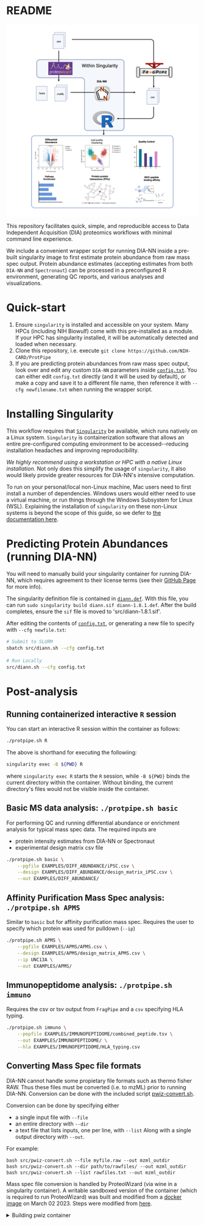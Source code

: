 # README

![workflow-image](src/ProtPipe.png)

This repository facilitates quick, simple, and reproducible access to Data Independent Acquisition (DIA) proteomics workflows with minimal command line experience.

We include a convenient wrapper script for running DIA-NN inside a pre-built singularity image to first estimate protein abundance from raw mass spec output. Protein abundance estimates (accepting estimates from both `DIA-NN` and `Spectronaut`) can  be processed in a preconfigured R environment, generating QC reports, and various analyses and visualizations.


# Quick-start

1. Ensure `singularity` is installed and accessible on your system. Many HPCs (including NIH Biowulf) come with this pre-installed as a module. If your HPC has singularity installed, it will be automatically detected and loaded when necessary.
2. Clone this repository, i.e. execute `git clone https://github.com/NIH-CARD/ProtPipe`
3. If you are predicting protein abundances from raw mass spec output, look over and edit any custom `DIA-NN` parameters inside [`config.txt`](config.txt). You can either edit `config.txt` directly (and it will be used by default), or make a copy and save it to a different file name, then reference it with `--cfg newfilename.txt` when running the wrapper script.


# Installing Singularity

This workflow requires that [`Singularity`](https://sylabs.io/singularity) be available, which runs natively on a Linux system. `Singularity` is containerization software that allows an entire pre-configured computing environment to be accessed--reducing installation headaches and improving reproducibility. 

*We highly recommend using a workstation or HPC with a native Linux installation.* Not only does this simplify the usage of `singularity`, it also would likely provide greater resources for DIA-NN's intensive computation.

To run on your personal/local non-Linux machine, Mac users need to first install a number of dependencies. Windows users would either need to use a virtual machine, or run things through the Windows Subsystem for Linux (WSL). Explaining the installation of `singularity` on these non-Linux systems is beyond the scope of this guide, so we defer to [the documentation here](https://docs.sylabs.io/guides/3.0/user-guide/installation.html).

# Predicting Protein Abundances (running DIA-NN)
You will need to manually build your singularity container for running DIA-NN, which requires agreement to their license terms (see their [GitHub Page](https://github.com/vdemichev/DiaNN/) for more info).

The singularity definition file is contained in [`diann.def`](src/diann-1.8.1.def). With this file, you can run `sudo singularity build diann.sif diann-1.8.1.def`. After the build completes, ensure the `sif` file is moved to 'src/diann-1.8.1.sif'.
 
After editing the contents of [`config.txt`](config.txt), or generating a new file to specify with `--cfg newfile.txt`:
```bash
# Submit to SLURM
sbatch src/diann.sh --cfg config.txt

# Run Locally
src/diann.sh --cfg config.txt
```

# Post-analysis

## Running containerized interactive `R` session
You can start an interactive R session within the container as follows:

```bash
./protpipe.sh R
```

The above is shorthand for executing the followiing:
```bash
singularity exec -B ${PWD} R
```

where `singularity exec R` starts the `R` session, while `-B ${PWD}` binds the
current directory within the container. Without binding, the current directory's
files would not be visible inside the container.

## Basic MS data analysis: `./protpipe.sh basic`

For performing QC and running differential abundance or enrichment analysis for typical mass spec data. The required inputs are
- protein intensity estimates from DIA-NN or Spectronaut
- experimental design matrix csv file

```bash
./protpipe.sh basic \
    --pgfile EXAMPLES/DIFF_ABUNDANCE/iPSC.csv \
    --design EXAMPLES/DIFF_ABUNDANCE/design_matrix_iPSC.csv \
    --out EXAMPLES/DIFF_ABUNDANCE/
```


## Affinity Purification Mass Spec analysis: `./protpipe.sh APMS`

Similar to `basic` but for affinity purification mass spec. Requires the user to specify which protein was used for pulldown (`--ip`)
```bash
./protpipe.sh APMS \
    --pgfile EXAMPLES/APMS/APMS.csv \
    --design EXAMPLES/APMS/design_matrix_APMS.csv \
    --ip UNC13A \
    --out EXAMPLES/APMS/
```

## Immunopeptidome analysis: `./protpipe.sh immuno`

Requires the csv or tsv output from `FragPipe` and a `csv` specifying HLA typing.
```bash
./protpipe.sh immuno \
    --pepfile EXAMPLES/IMMUNOPEPTIDOME/combined_peptide.tsv \
    --out EXAMPLES/IMMUNOPEPTIDOME/ \
    --hla EXAMPLES/IMMUNOPEPTIDOME/HLA_typing.csv
```


## Converting Mass Spec file formats

DIA-NN cannot handle some propietary file formats such as thermo fisher RAW. Thus these files must
be converted (i.e. to mzML) prior to running DIA-NN. Conversion can be done with the included script
[pwiz-convert.sh](src/pwiz-convert.sh). 

Conversion can be done by specifying either
* a single input file with `--file`
* an entire directory with `--dir`
* a text file that lists inputs, one per line, with `--list`
Along with a single output directory with `--out`.

For example:
```
bash src/pwiz-convert.sh --file myfile.raw --out mzml_outdir
bash src/pwiz-convert.sh --dir path/to/rawfiles/ --out mzml_outdir
bash src/pwiz-convert.sh --list rawfiles.txt --out mzml_outdir

```

Mass spec file conversion is handled by ProteoWizard (via wine in a singularity container).
A writable sandboxed version of the container (which is required to run ProteoWizard) was built
and modified from a [docker image](docker://chambm/pwiz-skyline-i-agree-to-the-vendor-licenses) on
March 02 2023. Steps were modified from [here](https://github.com/jspaezp/elfragmentador-data#setting-up-msconvert-on-singularity-).

<details><summary>Building pwiz container</summary>


```bash
# Build writable singularity sandbox image based on docker image
singularity build --sandbox pwiz_sandbox docker://chambm/pwiz-skyline-i-agree-to-the-vendor-licenses

# Modified pwiz_sandbox/usr/bin/mywine
echo """#!/bin/sh

GLOBALWINEPREFIX=/wineprefix64
MYWINEPREFIX=/mywineprefix/

if [ ! -L "$MYWINEPREFIX"/dosdevices/z: ] ; then 
  mkdir -p "$MYWINEPREFIX"/dosdevices
  cp "$GLOBALWINEPREFIX"/*.reg "$MYWINEPREFIX"
  ln -sf "$GLOBALWINEPREFIX/drive_c" "$MYWINEPREFIX/dosdevices/c:"
  ln -sf "/" "$MYWINEPREFIX/dosdevices/z:"
  echo disable > $MYWINEPREFIX/.update-timestamp        # Line being added
  echo disable > $GLOBALWINEPREFIX/.update-timestamp    # Line being added
fi 

export WINEPREFIX=$MYWINEPREFIX
wine "$@"
""" > pwiz_sandbox/usr/bin/mywine

tar -czvf pwiz_sandbox.tar.gz pwiz_sandbox
rclone copy pwiz_sandbox.tar.gz onedrive:/singularity       # upload archive to cloud
```
</details>
